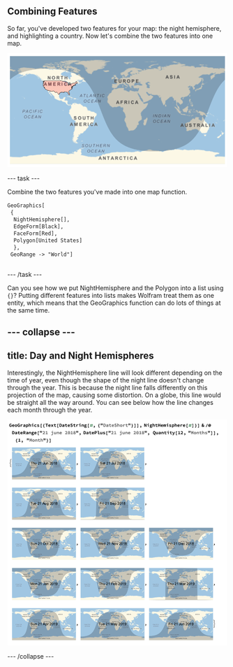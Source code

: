 ## Combining Features

So far, you've developed two features for your map: the night hemisphere, and highlighting a country. Now let's combine the two features into one map.

![PoLygon and NightTerminator](images/CombiningFeatures.png)

--- task --- 

Combine the two features you've made into one map function.

```
GeoGraphics[
 {
  NightHemisphere[],
  EdgeForm[Black],
  FaceForm[Red],
  Polygon[United States]
  },
 GeoRange -> "World"]
 
 ```
 --- /task --- 
 
Can you see how we put NightHemisphere and the Polygon into a list using `{}`? Putting different features into lists makes Wolfram treat them as one entity, which means that the GeoGraphics function can do lots of things at the same time.


--- collapse ---
---
title: Day and Night Hemispheres
---

Interestingly, the NightHemisphere line will look different depending on the time of year, even though the shape of the night line doesn't change through the year. This is because the night line falls differently on this projection of the map, causing some distortion. On a globe, this line would be straight all the way around. You can see below how the line changes each month through the year.


![Difference in DayNight Terminator](images/Months.png)
  
--- /collapse ---

